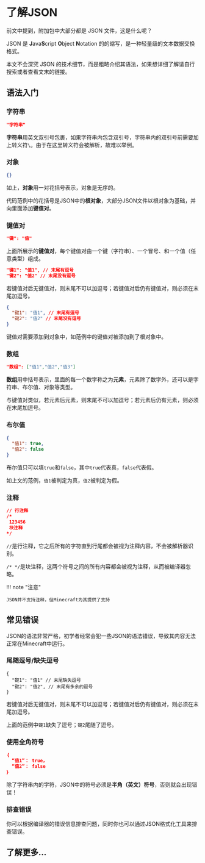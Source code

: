 # 了解JSON
前文中提到，附加包中大部分都是 JSON 文件，这是什么呢？

JSON 是 **J**ava**S**cript **O**bject **N**otation 的的缩写，是一种轻量级的文本数据交换格式。

本文不会深究 JSON 的技术细节，而是粗略介绍其语法，如果想详细了解请自行搜索或者查看文末的链接。

## 语法入门
### 字符串
~~~json
"字符串"
~~~

**字符串**用英文双引号包裹，如果字符串内包含双引号，字符串内的双引号前需要加上转义符`\`。由于在这里转义符会被解析，故难以举例。

### 对象
~~~json
{} 
~~~

如上，**对象**用一对花括号表示，对象是无序的。

代码范例中的花括号是JSON中的**根对象**，大部分JSON文件以根对象为基础，并向里面添加**键值对**。

### 键值对
~~~json
"键": "值"
~~~

上面所展示的**键值对**，每个键值对由一个键（字符串）、一个冒号、和一个值（任意类型）组成。

~~~json
"键1": "值1", // 末尾有逗号
"键2": "值2" // 末尾没有逗号
~~~

若键值对后无键值对，则末尾不可以加逗号；若键值对后仍有键值对，则必须在末尾加逗号。

~~~json
{
  "键1": "值1", // 末尾有逗号
  "键2": "值2" // 末尾没有逗号
} 
~~~

键值对需要添加到对象中，如范例中的键值对被添加到了根对象中。

### 数组
~~~json
"数组": ["值1","值2","值3"]
~~~

**数组**用中括号表示，里面的每一个数字称之为**元素**，元素除了数字外，还可以是字符串、布尔值、对象等类型。

与键值对类似，若元素后元素，则末尾不可以加逗号；若元素后仍有元素，则必须在末尾加逗号。

### 布尔值
~~~json
{
  "值1": true,
  "值2": false
}
~~~
布尔值只可以填`true`和`false`，其中`true`代表真，`false`代表假。

如上文的范例，`值1`被判定为真，`值2`被判定为假。

### 注释
~~~json
// 行注释
/*
 123456
 块注释
*/
~~~
`//`是行注释，它之后所有的字符直到行尾都会被视为注释内容，不会被解析器识别。

`/* */`是块注释，这两个符号之间的所有内容都会被视为注释，从而被编译器忽略。

!!! note "注意"

    JSON并不支持注释，但Minecraft为其提供了支持

## 常见错误
JSON的语法非常严格，初学者经常会犯一些JSON的语法错误，导致其内容无法正常在Minecraft中运行。

### 尾随逗号/缺失逗号
~~~
{
  "键1": "值1" // 末尾缺失逗号
  "键2": "值2", // 末尾有多余的逗号
} 
~~~

若键值对后无键值对，则末尾不可以加逗号；若键值对后仍有键值对，则必须在末尾加逗号。

上面的范例中`键1`缺失了逗号；`键2`尾随了逗号。

### 使用全角符号
~~~json
｛
  “值1”： true，
  “值2”： false
｝
~~~

除了字符串内的字符，JSON中的符号必须是**半角（英文）符号**，否则就会出现错误！

### 排查错误
你可以根据编译器的错误信息排查问题，同时你也可以通过JSON格式化工具来排查错误。

## 了解更多…